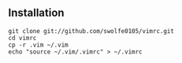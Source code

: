 ## Installation
    git clone git://github.com/swolfe0105/vimrc.git
    cd vimrc
    cp -r .vim ~/.vim
    echo "source ~/.vim/.vimrc" > ~/.vimrc 
